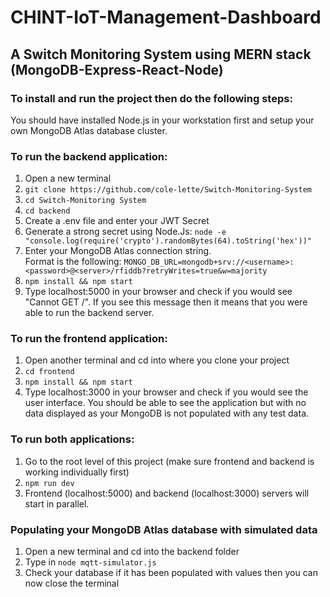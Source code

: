 # CHINT-IoT-Management-Dashboard

## A Switch Monitoring System using MERN stack (MongoDB-Express-React-Node)

### To install and run the project then do the following steps:

You should have installed Node.js in your workstation first and setup your own MongoDB Atlas database cluster.

### To run the backend application:

1. Open a new terminal
2. `git clone https://github.com/cole-lette/Switch-Monitoring-System`
3. `cd Switch-Monitoring System`
4. `cd backend`
5. Create a .env file and enter your JWT Secret
6. Generate a strong secret using Node.Js:
   `node -e "console.log(require('crypto').randomBytes(64).toString('hex'))"`
7. Enter your MongoDB Atlas connection string.  
   Format is the following: `MONGO_DB_URL=mongodb+srv://<username>:<password>@<server>/rfiddb?retryWrites=true&w=majority`
8. `npm install && npm start`
9. Type localhost:5000 in your browser and check if you would see "Cannot GET /". If you see this message then it means that you were able to run the backend server.

### To run the frontend application:

1.  Open another terminal and cd into where you clone your project
2.  `cd frontend`
3.  `npm install && npm start`
4.  Type localhost:3000 in your browser and check if you would see the user interface. You should be able to see the application but with no data displayed as your MongoDB is not populated with any test data.

### To run both applications:

1. Go to the root level of this project (make sure frontend and backend is working individually first)
2. `npm run dev`
3. Frontend (localhost:5000) and backend (localhost:3000) servers will start in parallel.

### Populating your MongoDB Atlas database with simulated data

1.  Open a new terminal and cd into the backend folder
2.  Type in `node mqtt-simulator.js`
3.  Check your database if it has been populated with values then you can now close the terminal
